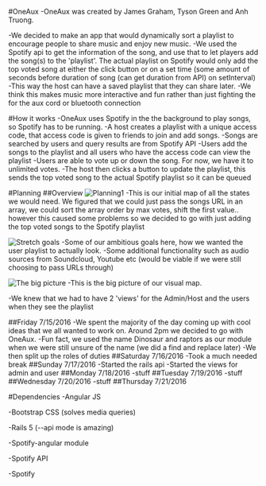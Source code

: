 #OneAux
-OneAux was created by James Graham, Tyson Green and Anh Truong. 

-We decided to make an app that would dynamically sort a playlist to encourage people to share music and enjoy new music. 
-We used the Spotify api to get the information of the song, and use that to let players add the song(s) to the 'playlist'. The actual
playlist on Spotify would only add the top voted song at either the click button or on a set time (some amount of seconds before duration of song (can get duration from API) on setInterval)
-This way the host can have a saved playlist that they can share later.
-We think this makes music more interactive and fun rather than just fighting the for the aux cord or bluetooth connection

#How it works
-OneAux uses Spotify in the the background to play songs, so Spotify has to be running.
-A host creates a playlist with a unique access code, that access code is given to friends to join and add songs.
-Songs are searched by users and query results are from Spotify API
-Users add the songs to the playlist and all users who have the access code can view the playlist
-Users are able to vote up or down the song. For now, we have it to unlimited votes.
-The host then clicks a button to update the playlist, this sends the top voted song to the actual Spotify playlist so it can be queued





#Planning
##Overview
![Planning1](http://i.imgur.com/mq8mmiK.jpg)
-This is our initial map of all the states we would need. We figured that we could just pass the songs URL in an array, we could sort
 the array order by max votes, shift the first value.. however this caused some problems so we decided to go with just adding the top voted songs to the Spotify playlist
 
 
![Stretch goals](http://i.imgur.com/4FSkC2l.jpg)
-Some of our ambitious goals here, how we wanted the user playlist to actually look. 
-Some additional functionality such as audio sources from Soundcloud, Youtube etc (would be viable if we were still choosing to pass URLs through)

![The big picture](http://i.imgur.com/VQciAHh.jpg)
-This is the big picture of our visual map. 


-We knew that we had to have 2 'views' for the Admin/Host and the users when they see the playlist


##Friday 7/15/2016
-We spent the majority of the day coming up with cool ideas that we all wanted to work on. Around 2pm we decided to go with OneAux.
-Fun fact, we used the name Dinosaur and raptors as our module when we were still unsure of the name (we did a find and replace later)
-We then split up the roles of duties
##Saturday 7/16/2016
-Took a much needed break
##Sunday 7/17/2016
-Started the rails api
-Started the views for admin and user
##Monday 7/18/2016
-stuff
##Tuesday 7/19/2016
-stuff
##Wednesday 7/20/2016
-stuff
##Thursday 7/21/2016

#Dependencies
-Angular JS

-Bootstrap CSS (solves media queries)

-Rails 5 (--api mode is amazing)

-Spotify-angular module

-Spotify API

-Spotify
